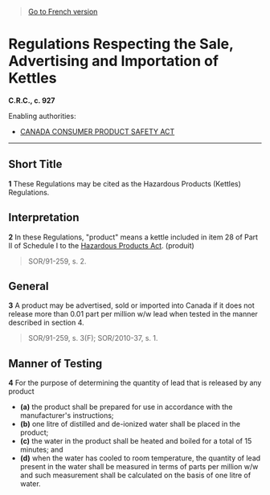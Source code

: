 > [Go to French version](/fr/Règlements/Codification%20des%20règlements%20du%20Canada/901-1000/C.R.C.,%20ch.%20927.md)

# Regulations Respecting the Sale, Advertising and Importation of Kettles

**C.R.C., c. 927**

Enabling authorities: 
- [CANADA CONSUMER PRODUCT SAFETY ACT](/en/Acts/Statutes%20of%20Canada/2010/c.%2021.md)

----------



## Short Title


**1** These Regulations may be cited as the Hazardous Products (Kettles) Regulations.




## Interpretation


**2** In these Regulations, "product" means a kettle included in item 28 of Part II of Schedule I to the [Hazardous Products Act](/en/Acts/Revised%20Statutes%20of%20Canada/H/H-3.md). (produit)
> SOR/91-259, s. 2.





## General


**3** A product may be advertised, sold or imported into Canada if it does not release more than 0.01 part per million w/w lead when tested in the manner described in section 4.
> SOR/91-259, s. 3(F); SOR/2010-37, s. 1.





## Manner of Testing


**4** For the purpose of determining the quantity of lead that is released by any product
- **(a)** the product shall be prepared for use in accordance with the manufacturer's instructions;
- **(b)** one litre of distilled and de-ionized water shall be placed in the product;
- **(c)** the water in the product shall be heated and boiled for a total of 15 minutes; and
- **(d)** when the water has cooled to room temperature, the quantity of lead present in the water shall be measured in terms of parts per million w/w and such measurement shall be calculated on the basis of one litre of water.


